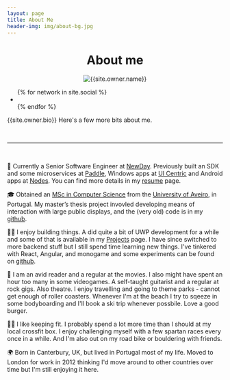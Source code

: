 ```yaml
---
layout: page 
title: About Me
header-img: img/about-bg.jpg
---
```


<h1 style="text-align: center">About me</h1>

<p align="center">
    <img class="author-img" src="{{site.url}}/{{site.owner.avatar}}" alt="{{site.owner.name}}" />
</p>

<div class="social-links">
      <ul class="list-inline social-buttons">
        {% for network in site.social %}
          <li><a href="{{ network.url }}" target="_blank"><i class="fa fa-{{ network.title }} fa-fw"></i></a></li>
        {% endfor %}
      </ul>
</div>

{{site.owner.bio}} Here's a few more bits about me.

<br/>
<hr/>
<br/>

💼  Currently a Senior Software Engineer at [NewDay](https://www.newday.co.uk/). Previously built an SDK and some microservices at [Paddle](https://www.paddle.com/), Windows apps at [UI Centric](https://www.uicentric.com/) and Android apps at [Nodes](https://www.nodesagency.com/). You can find more details in my [resume](/resume) page.

🎓  Obtained an [MSc in Computer Science](https://www.ua.pt/en/c/23/p) from the [University of Aveiro](https://www.ua.pt), in Portugal. My master’s thesis project invovled developing means of interaction with large public displays, and the (very old) code is in my [github](https://github.com/fmmendo/DetiInteract).

👨‍💻  I enjoy building things. A did quite a bit of UWP development for a while and some of that is available in my [Projects](/projects) page. I have since switched to more backend stuff but I still spend time learning new things. I've tinkered with React, Angular, and monogame and some experiments can be found on [github](https://github.com/fmmendo).

💎  I am an avid reader and a regular at the movies. I also might have spent an hour too many in some videogames. A self-taught guitarist and a regular at rock gigs. Also theatre. I enjoy travelling and going to theme parks - cannot get enough of roller coasters. Whenever I'm at the beach I try to sqeeze in some bodyboarding and I'll book a ski trip whenever possbile. Love a good burger.

🏋️‍♂‍  I like keeping fit. I probably spend a lot more time than I should at my local crossfit box. I enjoy challenging myself with a few spartan races every once in a while. And I'm also out on my road bike or bouldering with friends.

🌍  Born in Canterbury, UK, but lived in Portugal most of my life. Moved to London for work in 2012 thinking I'd move around to other countries over time but I'm still enjoying it here.

<br/>